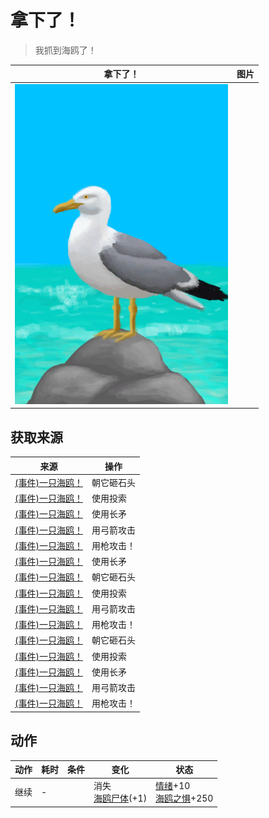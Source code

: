 # 拿下了！  
> 我抓到海鸥了！  
  
  拿下了！  |   图片   
 ----  |  ----:   
   |  ![](Sprite/Seagull.png)   
  
## 获取来源  
来源  |  操作  
----  |  ----  
[(事件)一只海鸥！](Event_SeagullFight.md)  |  朝它砸石头  
[(事件)一只海鸥！](Event_SeagullFight.md)  |  使用投索  
[(事件)一只海鸥！](Event_SeagullFight.md)  |  使用长矛  
[(事件)一只海鸥！](Event_SeagullFight.md)  |  用弓箭攻击  
[(事件)一只海鸥！](Event_SeagullFight.md)  |  用枪攻击！  
[(事件)一只海鸥！](Event_SeagullRaid.md)  |  使用长矛  
[(事件)一只海鸥！](Event_SeagullRaid.md)  |  朝它砸石头  
[(事件)一只海鸥！](Event_SeagullRaid.md)  |  使用投索  
[(事件)一只海鸥！](Event_SeagullRaid.md)  |  用弓箭攻击  
[(事件)一只海鸥！](Event_SeagullRaid.md)  |  用枪攻击！  
[(事件)一只海鸥！](Event_SeagullRaidCrop.md)  |  朝它砸石头  
[(事件)一只海鸥！](Event_SeagullRaidCrop.md)  |  使用投索  
[(事件)一只海鸥！](Event_SeagullRaidCrop.md)  |  使用长矛  
[(事件)一只海鸥！](Event_SeagullRaidCrop.md)  |  用弓箭攻击  
[(事件)一只海鸥！](Event_SeagullRaidCrop.md)  |  用枪攻击！  
## 动作  
动作  |  耗时  |  条件  |  变化  |  状态  
----  |  ----  |  ----  |  ----  |  ----  
继续<br>  |  -  |    |  消失<br>[海鸥尸体](SeagullDead.md)(+1)<br>  |  [情绪](Morale.md)+10<br>[海鸥之惧](SeagullFear.md)+250  
